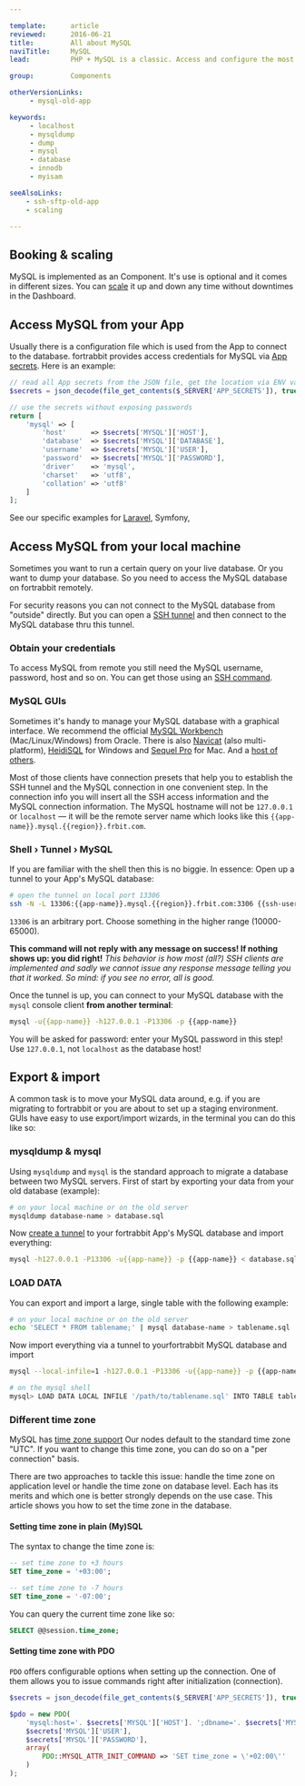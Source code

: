```yaml
---

template:      article
reviewed:      2016-06-21
title:         All about MySQL
naviTitle:     MySQL
lead:          PHP + MySQL is a classic. Access and configure the most common database on fortrabbit.

group:         Components

otherVersionLinks:
     - mysql-old-app

keywords:
     - localhost
     - mysqldump
     - dump
     - mysql
     - database
     - innodb
     - myisam

seeAlsoLinks:
    - ssh-sftp-old-app
    - scaling

---
```


## Booking & scaling

MySQL is implemented as an Component. It's use is optional and it comes in different sizes. You can [scale](scaling#toc-mysql) it up and down any time without downtimes in the Dashboard.


## Access MySQL from your App

Usually there is a configuration file which is used from the App to connect to the database. fortrabbit provides access credentials for MySQL via [App secrets](secrets). Here is an example:

```php
// read all App secrets from the JSON file, get the location via ENV var
$secrets = json_decode(file_get_contents($_SERVER['APP_SECRETS']), true);

// use the secrets without exposing passwords
return [
    'mysql' => [
        'host'      => $secrets['MYSQL']['HOST'],
        'database'  => $secrets['MYSQL']['DATABASE'],
        'username'  => $secrets['MYSQL']['USER'],
        'password'  => $secrets['MYSQL']['PASSWORD'],
        'driver'    => 'mysql',
        'charset'   => 'utf8',
        'collation' => 'utf8'
    ]
];
```
See our specific examples for [Laravel](install-laravel-5#toc-mysql), Symfony, 

<!--
PRO TIP: Use environment detection to differ between your local environment and the one on fortrabbit.
-->

## Access MySQL from your local machine

Sometimes you want to run a certain query on your live database. Or you want to dump your database. So you need to access the MySQL database on fortrabbit remotely.

For security reasons you can not connect to the MySQL database from "outside" directly. But you can open a [SSH tunnel](http://en.wikipedia.org/wiki/Tunneling_protocol) and then connect to the MySQL database thru this tunnel.

### Obtain your credentials

To access MySQL from remote you still need the MySQL username, password, host and so on. You can get those using an [SSH command](secrets#toc-accessing-app-secrets).

### MySQL GUIs

Sometimes it's handy to manage your MySQL database with a graphical interface. We recommend the official [MySQL Workbench](http://www.mysql.com/products/workbench/) (Mac/Linux/Windows) from Oracle. There is also [Navicat](http://www.navicat.com/products/navicat-for-mysql) (also multi-platform), [HeidiSQL](http://www.heidisql.com/) for Windows and [Sequel Pro](http://www.sequelpro.com/) for Mac. And a [host of others](https://www.google.com/search?q=mysql%20gui).

Most of those clients have connection presets that help you to establish the SSH tunnel and the MySQL connection in one convenient step. In the connection info you will insert all the SSH access information and the MySQL connection information. The MySQL hostname will not be `127.0.0.1` or `localhost` — it will be the remote server name which looks like this `{{app-name}}.mysql.{{region}}.frbit.com`.


### Shell › Tunnel › MySQL

If you are familiar with the shell then this is no biggie. In essence: Open up a tunnel to your App's MySQL database:

```bash
# open the tunnel on local port 13306
ssh -N -L 13306:{{app-name}}.mysql.{{region}}.frbit.com:3306 {{ssh-user}}@tunnel.{{region}}.frbit.com
```

`13306` is an arbitrary port. Choose something in the higher range (10000-65000).

**This command will not reply with any message on success! If nothing shows up: you did right!** *This behavior is how most (all?) SSH clients are implemented and sadly we cannot issue any response message telling you that it worked. So mind: if you see no error, all is good.*

Once the tunnel is up, you can connect to your MySQL database with the `mysql` console client **from another terminal**:

```bash
mysql -u{{app-name}} -h127.0.0.1 -P13306 -p {{app-name}}
```

You will be asked for password: enter your MySQL password in this step! Use `127.0.0.1`, not `localhost` as the database host!


##  Export & import

A common task is to move your MySQL data around, e.g. if you are migrating to fortrabbit or you are about to set up a staging environment. GUIs have easy to use export/import wizards, in the terminal you can do this like so:

### mysqldump & mysql

Using `mysqldump` and `mysql` is the standard approach to migrate a database between two MySQL servers. First of start by exporting your data from your old database (example):

```bash
# on your local machine or on the old server
mysqldump database-name > database.sql
```

Now [create a tunnel](#toc-shell-tunnel-mysql) to your fortrabbit App's MySQL database and import everything:

```bash
mysql -h127.0.0.1 -P13306 -u{{app-name}} -p {{app-name}} < database.sql
```

### LOAD DATA

You can export and import a large, single table with the following example:

```bash
# on your local machine or on the old server
echo 'SELECT * FROM tablename;' | mysql database-name > tablename.sql
```

Now import everything via a tunnel to yourfortrabbit MySQL database and import

```bash
mysql --local-infile=1 -h127.0.0.1 -P13306 -u{{app-name}} -p {{app-name}}

# on the mysql shell
mysql> LOAD DATA LOCAL INFILE '/path/to/tablename.sql' INTO TABLE tablename;
```


### Different time zone

MySQL has [time zone support](http://dev.mysql.com/doc/refman/5.5/en/time-zone-support.html) Our nodes default to the standard time zone "UTC". If you want to change this time zone, you can do so on a "per connection" basis.

There are two approaches to tackle this issue: handle the time zone on application level or handle the time zone on database level. Each has its merits and which one is better strongly depends on the use case. This article shows you how to set the time zone in the database.

#### Setting time zone in plain (My)SQL

The syntax to change the time zone is:

```sql
-- set time zone to +3 hours
SET time_zone = '+03:00';

-- set time zone to -7 hours
SET time_zone = '-07:00';
```

You can query the current time zone like so:

```sql
SELECT @@session.time_zone;
```

#### Setting time zone with PDO

`PDO` offers configurable options when setting up the connection. One of them allows you to issue commands right after initialization (connection).

```php
$secrets = json_decode(file_get_contents($_SERVER['APP_SECRETS']), true);

$pdo = new PDO(
    'mysql:host='. $secrets['MYSQL']['HOST']. ';dbname='. $secrets['MYSQL']['DATABASE'],
    $secrets['MYSQL']['USER'],
    $secrets['MYSQL']['PASSWORD'],
    array(
        PDO::MYSQL_ATTR_INIT_COMMAND => 'SET time_zone = \'+02:00\''
    )
);
```
